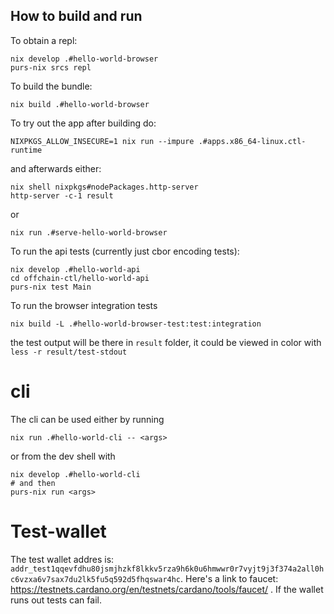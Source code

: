 ## How to build and run

To obtain a repl:
```
nix develop .#hello-world-browser
purs-nix srcs repl
```

To build the bundle:
```
nix build .#hello-world-browser
```

To try out the app after building do:
```
NIXPKGS_ALLOW_INSECURE=1 nix run --impure .#apps.x86_64-linux.ctl-runtime
```
and afterwards either:
```
nix shell nixpkgs#nodePackages.http-server
http-server -c-1 result
```
or
```
nix run .#serve-hello-world-browser
```

To run the api tests (currently just cbor encoding tests):
```
nix develop .#hello-world-api
cd offchain-ctl/hello-world-api
purs-nix test Main
```

To run the browser integration tests
```
nix build -L .#hello-world-browser-test:test:integration
```

the test output will be there in `result` folder, it could be viewed in color with `less -r result/test-stdout`

# cli

The cli can be used either by running
```
nix run .#hello-world-cli -- <args>
```
or from the dev shell with
```
nix develop .#hello-world-cli
# and then
purs-nix run <args>
```

# Test-wallet

The test wallet addres is:
`addr_test1qqevfdhu80jsmjhzkf8lkkv5rza9h6k0u6hmwwr0r7vyjt9j3f374a2all0hc6vzxa6v7sax7du2lk5fu5q592d5fhqswar4hc`.
Here's a link to faucet: https://testnets.cardano.org/en/testnets/cardano/tools/faucet/ .
If the wallet runs out tests can fail.
